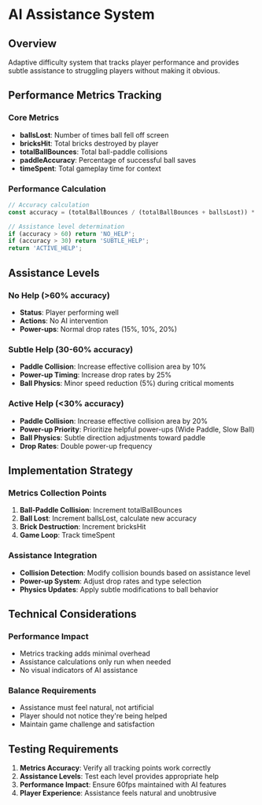 # AI Assistance System

## Overview
Adaptive difficulty system that tracks player performance and provides subtle assistance to struggling players without making it obvious.

## Performance Metrics Tracking

### Core Metrics
- **ballsLost**: Number of times ball fell off screen
- **bricksHit**: Total bricks destroyed by player
- **totalBallBounces**: Total ball-paddle collisions
- **paddleAccuracy**: Percentage of successful ball saves
- **timeSpent**: Total gameplay time for context

### Performance Calculation
```javascript
// Accuracy calculation
const accuracy = (totalBallBounces / (totalBallBounces + ballsLost)) * 100;

// Assistance level determination
if (accuracy > 60) return 'NO_HELP';
if (accuracy > 30) return 'SUBTLE_HELP';
return 'ACTIVE_HELP';
```

## Assistance Levels

### No Help (>60% accuracy)
- **Status**: Player performing well
- **Actions**: No AI intervention
- **Power-ups**: Normal drop rates (15%, 10%, 20%)

### Subtle Help (30-60% accuracy)
- **Paddle Collision**: Increase effective collision area by 10%
- **Power-up Timing**: Increase drop rates by 25%
- **Ball Physics**: Minor speed reduction (5%) during critical moments

### Active Help (<30% accuracy)
- **Paddle Collision**: Increase effective collision area by 20%
- **Power-up Priority**: Prioritize helpful power-ups (Wide Paddle, Slow Ball)
- **Ball Physics**: Subtle direction adjustments toward paddle
- **Drop Rates**: Double power-up frequency

## Implementation Strategy

### Metrics Collection Points
1. **Ball-Paddle Collision**: Increment totalBallBounces
2. **Ball Lost**: Increment ballsLost, calculate new accuracy
3. **Brick Destruction**: Increment bricksHit
4. **Game Loop**: Track timeSpent

### Assistance Integration
- **Collision Detection**: Modify collision bounds based on assistance level
- **Power-up System**: Adjust drop rates and type selection
- **Physics Updates**: Apply subtle modifications to ball behavior

## Technical Considerations

### Performance Impact
- Metrics tracking adds minimal overhead
- Assistance calculations only run when needed
- No visual indicators of AI assistance

### Balance Requirements
- Assistance must feel natural, not artificial
- Player should not notice they're being helped
- Maintain game challenge and satisfaction

## Testing Requirements
1. **Metrics Accuracy**: Verify all tracking points work correctly
2. **Assistance Levels**: Test each level provides appropriate help
3. **Performance Impact**: Ensure 60fps maintained with AI features
4. **Player Experience**: Assistance feels natural and unobtrusive
